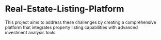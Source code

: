 # Real-Estate-Listing-Platform
This project aims to address these challenges by creating a comprehensive platform that integrates property listing capabilities with advanced investment analysis tools.